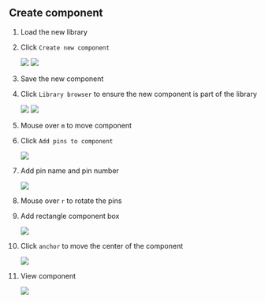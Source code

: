 ## Create component

1. Load the new library
1. Click `Create new component`

    ![](img/create-new-component.png)
    ![](img/new-component.png)
1. Save the new component
1. Click `Library browser` to ensure the new component is part of the library

    ![](img/library-browser.png)
    ![](img/new-component-in-library.png)
1. Mouse over `m` to move component
1. Click `Add pins to component`

    ![](img/add-pins-to-components.png)
1. Add pin name and pin number

    ![](img/pin-attributes.png)
1. Mouse over `r` to rotate the pins
1. Add rectangle component box

    ![](img/add-rectangle.png)
1. Click `anchor` to move the center of the component

    ![](img/add-anchor.png)
1. View component

    ![](img/component-pin-rectangle.png)
